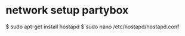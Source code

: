 network setup partybox
======================

$ sudo apt-get install hostapd
$ sudo nano /etc/hostapd/hostapd.conf
